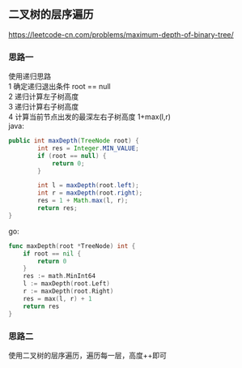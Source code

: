 ## 二叉树的层序遍历
https://leetcode-cn.com/problems/maximum-depth-of-binary-tree/   
### 思路一
使用递归思路   
1 确定递归退出条件   root == null   
2 递归计算左子树高度   
3 递归计算右子树高度   
4 计算当前节点出发的最深左右子树高度 1+max(l,r)   
java:
```java
public int maxDepth(TreeNode root) {
        int res = Integer.MIN_VALUE;
        if (root == null) {
            return 0;
        }

        int l = maxDepth(root.left);
        int r = maxDepth(root.right);
        res = 1 + Math.max(l, r);
        return res;
}
```
go:   
```go
func maxDepth(root *TreeNode) int {
	if root == nil {
		return 0
	}
	res := math.MinInt64
	l := maxDepth(root.Left)
	r := maxDepth(root.Right)
	res = max(l, r) + 1
	return res
}
```
### 思路二
使用二叉树的层序遍历，遍历每一层，高度++即可












